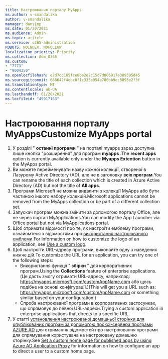 ```yaml
---
title: Настроювання порталу MyApps
ms.author: v-smandalika
author: v-smandalika
manager: dansimp
ms.date: 01/20/2021
ms.audience: Admin
ms.topic: article
ms.service: o365-administration
ROBOTS: NOINDEX, NOFOLLOW
localization_priority: Priority
ms.collection: Adm_O365
ms.custom:
- "7773"
- "9004350"
ms.openlocfilehash: e2d7cc165fce8be2e2c15d7d806917e309395d45
ms.sourcegitcommit: 688642f4ebc0f1c335e954e780bb9ec8893e2f3f
ms.translationtype: MT
ms.contentlocale: uk-UA
ms.lasthandoff: 01/20/2021
ms.locfileid: "49917163"
---
```

# <a name="customize-myapps-portal"></a><span data-ttu-id="7685d-102">Настроювання порталу MyApps</span><span class="sxs-lookup"><span data-stu-id="7685d-102">Customize MyApps portal</span></span>

1. <span data-ttu-id="7685d-103">У розділі " **останні програми** " на порталі myapps зараз доступна лише кнопка "розширення" для програм **myapps** .</span><span class="sxs-lookup"><span data-stu-id="7685d-103">The **recent apps** option is currently available only under the **Myapps Extention** button in the MyApps portal.</span></span>
2. <span data-ttu-id="7685d-104">Ви можете перейменувати назву кожної колекції, створеної в Лазурому Active Directory (AD), але не в заголовку **всіх програм**.</span><span class="sxs-lookup"><span data-stu-id="7685d-104">You can rename the title of each collection which is created in Azure Active Directory (AD) but not the title of **All apps**.</span></span>
3. <span data-ttu-id="7685d-105">Програми Microsoft не можна видалити з колекції MyApps або бути частиною іншого набору колекцій.</span><span class="sxs-lookup"><span data-stu-id="7685d-105">Microsoft applications cannot be removed from the MyApps collection or be part of a different collection set.</span></span>
4. <span data-ttu-id="7685d-106">Запускач програм можна змінити за допомогою порталу Office, але не через портал MyApplications.</span><span class="sxs-lookup"><span data-stu-id="7685d-106">You can modify the App Launcher via Office portal but not via MyApplications portal.</span></span>
5. <span data-ttu-id="7685d-107">Щоб отримати відомості про те, як настроїти емблему програми, ознайомтеся з відомостями про [використання настроюваного емблеми](https://docs.microsoft.com/azure/active-directory/manage-apps/add-application-portal-configure#use-a-custom-logo).</span><span class="sxs-lookup"><span data-stu-id="7685d-107">For information on how to customize the logo of an application, see [Use a custom logo](https://docs.microsoft.com/azure/active-directory/manage-apps/add-application-portal-configure#use-a-custom-logo).</span></span>
6. <span data-ttu-id="7685d-108">Щоб настроїти URL-адресу програми, виконайте одну з наведених нижче дій.</span><span class="sxs-lookup"><span data-stu-id="7685d-108">To customize the URL for an application, you can try one of the following steps:</span></span>
    - <span data-ttu-id="7685d-109">Використання функції " **збірки** " для корпоративних програм.</span><span class="sxs-lookup"><span data-stu-id="7685d-109">Using the **Collections** feature of enterprise applications.</span></span> <span data-ttu-id="7685d-110">(Це дасть змогу отримати URL-адресу, наприклад: https://myapps.microosft.com/customAppName.com або щось подібне на основі конфігурації.)</span><span class="sxs-lookup"><span data-stu-id="7685d-110">(This will get you a URL such as: https://myapps.microosft.com/customAppName.com or something similar based on your configuration.)</span></span>
    - <span data-ttu-id="7685d-111">Спроба настроюваної програми в корпоративних застосунках, що спрямовує до певної URL-адреси.</span><span class="sxs-lookup"><span data-stu-id="7685d-111">Trying a custom application in enterprise applications that directs to a specific URL.</span></span>
7. <span data-ttu-id="7685d-112">У статті [установлення настроюваної домашньої сторінки для опублікованих програм за допомогою проксі-сервера програми AZURE AD](https://docs.microsoft.com/azure/active-directory/manage-apps/application-proxy-configure-custom-home-page) для отримання відомостей про настроювання програми для спрямування користувача на настроювану домашню сторінку.</span><span class="sxs-lookup"><span data-stu-id="7685d-112">See [Set a custom home page for published apps by using Azure AD Application Proxy](https://docs.microsoft.com/azure/active-directory/manage-apps/application-proxy-configure-custom-home-page) for information on how to configure an app to direct a user to a custom home page.</span></span>

